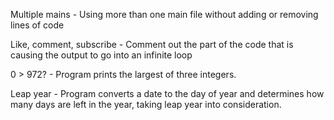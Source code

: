 Multiple mains - Using more than one main file without adding or removing lines of code



Like, comment, subscribe - Comment out the part of the code that is causing the output to go into an infinite loop



0 > 972? - Program prints the largest of three integers.



Leap year - Program converts a date to the day of year and determines how many days are left in the year, taking leap year into consideration.

